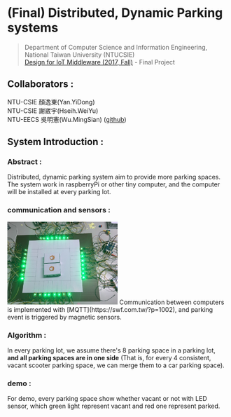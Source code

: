 # (Final) Distributed, Dynamic Parking systems
> Department of Computer Science and Information Engineering, National Taiwan University (NTUCSIE) \
> [Design for IoT Middleware (2017, Fall)](https://ceiba.ntu.edu.tw/course/3e1205/index.htm) - Final Project


## Collaborators :
NTU-CSIE 顏逸東(Yan.YiDong) \
NTU-CSIE 謝崴宇(Hseih.WeiYu) \
NTU-EECS 吳明憲(Ｗu.MingSian) ([github](https://github.com/spadek67424))

## System Introduction :

### Abstract :
Distributed, dynamic parking system aim to provide more parking spaces. The system work in raspberryPi or other tiny computer, and the computer will be installed at every parking lot. 

### communication and sensors : 
<img src="./doc/demo.png" style="max-width: 50%;"/>
Communication between computers is implemented with [MQTT](https://swf.com.tw/?p=1002), and parking event is triggered by magnetic sensors.

### Algorithm :
In every parking lot, we assume there's 8 parking space in a parking lot, **and all parking spaces are in one side** (That is, for every 4 consistent, vacant scooter parking space, we can merge them to a car parking space). 

### demo :
For demo, every parking space show whether vacant or not with LED sensor, which green light represent vacant and red one represent parked.


